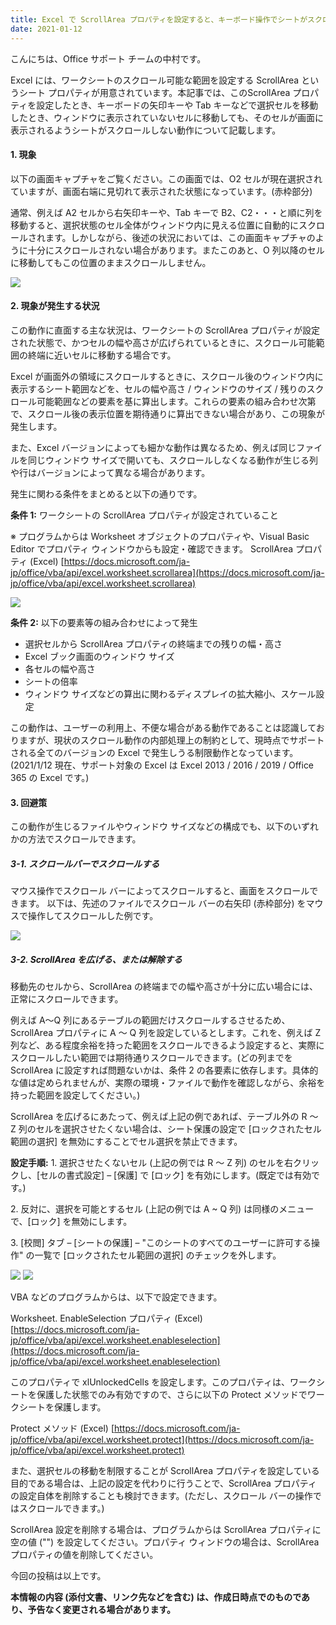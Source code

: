 ```yaml
---
title: Excel で ScrollArea プロパティを設定すると、キーボード操作でシートがスクロールしない
date: 2021-01-12
---
```


こんにちは、Office サポート チームの中村です。

Excel には、ワークシートのスクロール可能な範囲を設定する ScrollArea というシート プロパティが用意されています。本記事では、このScrollArea プロパティを設定したとき、キーボードの矢印キーや Tab キーなどで選択セルを移動したとき、ウィンドウに表示されていないセルに移動しても、そのセルが画面に表示されるようシートがスクロールしない動作について記載します。  
  

#### **1\. 現象**

  
以下の画面キャプチャをご覧ください。この画面では、O2 セルが現在選択されていますが、画面右端に見切れて表示された状態になっています。(赤枠部分)

通常、例えば A2 セルから右矢印キーや、Tab キーで B2、C2・・・と順に列を移動すると、選択状態のセル全体がウィンドウ内に見える位置に自動的にスクロールされます。しかしながら、後述の状況においては、この画面キャプチャのように十分にスクロールされない場合があります。またこのあと、O 列以降のセルに移動してもこの位置のままスクロールしません。

![](image1.png)  
  



#### **2\. 現象が発生する状況**

  
この動作に直面する主な状況は、ワークシートの ScrollArea プロパティが設定された状態で、かつセルの幅や高さが広げられているときに、スクロール可能範囲の終端に近いセルに移動する場合です。

Excel が画面外の領域にスクロールするときに、スクロール後のウィンドウ内に表示するシート範囲などを、セルの幅や高さ / ウィンドウのサイズ / 残りのスクロール可能範囲などの要素を基に算出します。これらの要素の組み合わせ次第で、スクロール後の表示位置を期待通りに算出できない場合があり、この現象が発生します。

また、Excel バージョンによっても細かな動作は異なるため、例えば同じファイルを同じウィンドウ サイズで開いても、スクロールしなくなる動作が生じる列や行はバージョンによって異なる場合があります。

発生に関わる条件をまとめると以下の通りです。

**条件 1:**
ワークシートの ScrollArea プロパティが設定されていること

※ プログラムからは Worksheet オブジェクトのプロパティや、Visual Basic Editor でプロパティ ウィンドウからも設定・確認できます。
ScrollArea プロパティ (Excel)
[https://docs.microsoft.com/ja-jp/office/vba/api/excel.worksheet.scrollarea](https://docs.microsoft.com/ja-jp/office/vba/api/excel.worksheet.scrollarea)

![](image2.png)

**条件 2:**
以下の要素等の組み合わせによって発生

*   選択セルから ScrollArea プロパティの終端までの残りの幅・高さ
*   Excel ブック画面のウィンドウ サイズ
*   各セルの幅や高さ
*   シートの倍率
*   ウィンドウ サイズなどの算出に関わるディスプレイの拡大縮小、スケール設定

  
この動作は、ユーザーの利用上、不便な場合がある動作であることは認識しておりますが、現状のスクロール動作の内部処理上の制約として、現時点でサポートされる全てのバージョンの Excel で発生しうる制限動作となっています。(2021/1/12 現在、サポート対象の Excel は Excel 2013 / 2016 / 2019 / Office 365 の Excel です。)  
  

#### **3\. 回避策**

  
この動作が生じるファイルやウィンドウ サイズなどの構成でも、以下のいずれかの方法でスクロールできます。  
  

##### **3-1. スクロールバーでスクロールする**

  
マウス操作でスクロール バーによってスクロールすると、画面をスクロールできます。
以下は、先述のファイルでスクロール バーの右矢印 (赤枠部分) をマウスで操作してスクロールした例です。

![](image3.png)  
  
  

##### **3-2. ScrollArea を広げる、または解除する**

  
移動先のセルから、ScrollArea の終端までの幅や高さが十分に広い場合には、正常にスクロールできます。

例えば A～Q 列にあるテーブルの範囲だけスクロールするさせるため、ScrollArea プロパティに A ～ Q 列を設定しているとします。これを、例えば Z 列など、ある程度余裕を持った範囲をスクロールできるよう設定すると、実際にスクロールしたい範囲では期待通りスクロールできます。(どの列までを ScrollArea に設定すれば問題ないかは、条件 2 の各要素に依存します。具体的な値は定められませんが、実際の環境・ファイルで動作を確認しながら、余裕を持った範囲を設定してください。)

ScrollArea を広げるにあたって、例えば上記の例であれば、テーブル外の R ～ Z 列のセルを選択させたくない場合は、シート保護の設定で \[ロックされたセル範囲の選択\] を無効にすることでセル選択を禁止できます。  

**設定手順:**
1\. 選択させたくないセル (上記の例では R ～ Z 列) のセルを右クリックし、\[セルの書式設定\] – \[保護\] で \[ロック\] を有効にします。(既定では有効です。)

2\. 反対に、選択を可能とするセル (上記の例では A ~ Q 列) は同様のメニューで、\[ロック\] を無効にします。

3\. \[校閲\] タブ – \[シートの保護\] – "このシートのすべてのユーザーに許可する操作" の一覧で \[ロックされたセル範囲の選択\] のチェックを外します。

![](image4.png)
![](image5.png)

VBA などのプログラムからは、以下で設定できます。

Worksheet. EnableSelection プロパティ (Excel)
[https://docs.microsoft.com/ja-jp/office/vba/api/excel.worksheet.enableselection](https://docs.microsoft.com/ja-jp/office/vba/api/excel.worksheet.enableselection)

このプロパティで xlUnlockedCells を設定します。このプロパティは、ワークシートを保護した状態でのみ有効ですので、さらに以下の Protect メソッドでワークシートを保護します。

Protect メソッド (Excel)
[https://docs.microsoft.com/ja-jp/office/vba/api/excel.worksheet.protect](https://docs.microsoft.com/ja-jp/office/vba/api/excel.worksheet.protect)

  
また、選択セルの移動を制限することが ScrollArea プロパティを設定している目的である場合は、上記の設定を代わりに行うことで、ScrollArea プロパティの設定自体を削除することも検討できます。(ただし、スクロール バーの操作ではスクロールできます。)

ScrollArea 設定を削除する場合は、プログラムからは ScrollArea プロパティに空の値 ("") を設定してください。プロパティ ウィンドウの場合は、ScrollArea プロパティの値を削除してください。  
  

今回の投稿は以上です。  
  

**本情報の内容 (添付文書、リンク先などを含む) は、作成日時点でのものであり、予告なく変更される場合があります。**